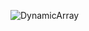![DynamicArray](https://user-images.githubusercontent.com/115818156/235494645-2009e622-6536-4e02-a517-24620fede53d.png)
